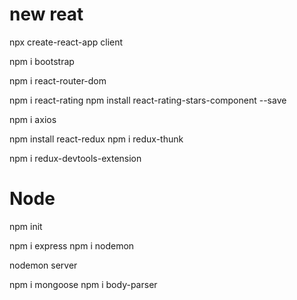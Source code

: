 <!--
 * @Author: G.F
 * @Date: 2021-07-23 23:54:53
 * @LastEditTime: 2021-07-25 14:55:14
 * @LastEditors: Please set LastEditors
 * @Description: In User Settings Edit
 * @FilePath: /MERN-Full-Stack/mern-cloudmel-frontend/READEME.md
-->
# new reat
npx create-react-app client

npm i bootstrap

npm i react-router-dom

npm i react-rating
npm install react-rating-stars-component --save

npm i axios
<!-- npm redux react-redux -->
npm install react-redux
npm i redux-thunk

npm i redux-devtools-extension

# Node

npm init

npm i express
npm i nodemon

nodemon server

npm i mongoose
npm i body-parser